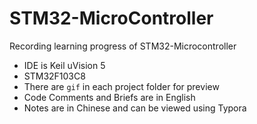 # STM32-MicroController

Recording learning progress of STM32-Microcontroller

-   IDE is Keil uVision 5
-   STM32F103C8
-   There are ``gif`` in each project folder for preview
-   Code Comments and Briefs are in English
- Notes are in Chinese and can be viewed using Typora
